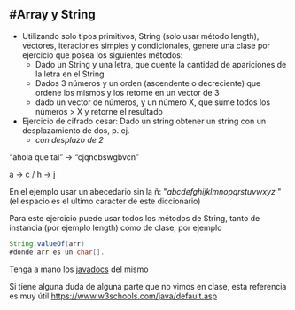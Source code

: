 ﻿#Array y String
---
- Utilizando solo tipos primitivos, String (solo usar método length), vectores, iteraciones simples y condicionales, genere una clase por ejercicio que posea los siguientes métodos:
  - Dado un String y una letra, que cuente la cantidad de apariciones de la letra en el String
  - Dados 3 números y un orden (ascendente o decreciente) que ordene los mismos y los retorne en un vector de 3
  - dado un vector de números, y un número X, que sume todos los números > X y retorne el resultado
- Ejercicio de cifrado cesar: Dado un string obtener un string con un desplazamiento de dos, p. ej. 
  - *con desplazo de 2*

“ahola que tal” -> “cjqncbswgbvcn”

a -> c  / h -> j

En el ejemplo usar un abecedario sin la ñ: "*abcdefghijklmnopqrstuvwxyz* " (el espacio es el ultimo caracter de este diccionario)

Para este ejercicio puede usar todos los métodos de String, tanto de instancia (por ejemplo length) como de clase, por ejemplo 
```java
String.valueOf(arr)
#donde arr es un char[]. 
```

Tenga a mano los [javadocs](https://docs.oracle.com/en/java/javase/11/docs/api/java.base/java/lang/String.html) del mismo 

Si tiene alguna duda de alguna parte que no vimos en clase, esta referencia es muy útil <https://www.w3schools.com/java/default.asp>
